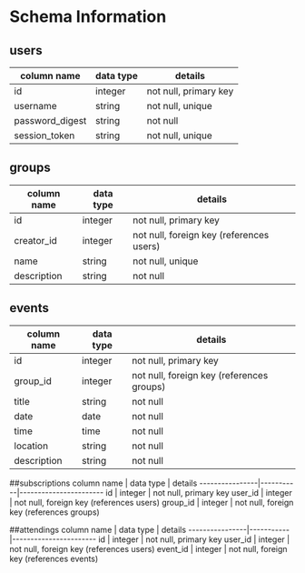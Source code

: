 # Schema Information

## users
column name     | data type | details
----------------|-----------|-----------------------
id              | integer   | not null, primary key
username        | string    | not null, unique
password_digest | string    | not null
session_token   | string    | not null, unique

## groups
column name     | data type | details
----------------|-----------|-----------------------
id              | integer   | not null, primary key
creator_id      | integer   | not null, foreign key (references users)
name            | string    | not null, unique
description     | string    | not null

## events
column name     | data type | details
----------------|-----------|-----------------------
id              | integer   | not null, primary key
group_id        | integer   | not null, foreign key (references groups)
title           | string    | not null
date            | date      | not null
time            | time      | not null
location        | string    | not null
description     | string    | not null

##subscriptions
column name     | data type | details
----------------|-----------|-----------------------
id              | integer   | not null, primary key
user_id         | integer   | not null, foreign key (references users)
group_id        | integer   | not null, foreign key (references groups)

##attendings
column name     | data type | details
----------------|-----------|-----------------------
id              | integer   | not null, primary key
user_id         | integer   | not null, foreign key (references users)
event_id        | integer   | not null, foreign key (references events)
